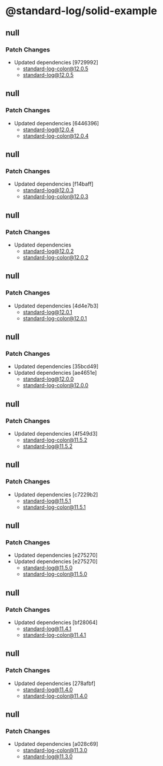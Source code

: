 # @standard-log/solid-example

## null

### Patch Changes

- Updated dependencies [9729992]
  - standard-log-color@12.0.5
  - standard-log@12.0.5

## null

### Patch Changes

- Updated dependencies [6446396]
  - standard-log@12.0.4
  - standard-log-color@12.0.4

## null

### Patch Changes

- Updated dependencies [f14baff]
  - standard-log@12.0.3
  - standard-log-color@12.0.3

## null

### Patch Changes

- Updated dependencies
  - standard-log@12.0.2
  - standard-log-color@12.0.2

## null

### Patch Changes

- Updated dependencies [4d4e7b3]
  - standard-log@12.0.1
  - standard-log-color@12.0.1

## null

### Patch Changes

- Updated dependencies [35bcd49]
- Updated dependencies [ae4651e]
  - standard-log@12.0.0
  - standard-log-color@12.0.0

## null

### Patch Changes

- Updated dependencies [4f549d3]
  - standard-log-color@11.5.2
  - standard-log@11.5.2

## null

### Patch Changes

- Updated dependencies [c7229b2]
  - standard-log@11.5.1
  - standard-log-color@11.5.1

## null

### Patch Changes

- Updated dependencies [e275270]
- Updated dependencies [e275270]
  - standard-log@11.5.0
  - standard-log-color@11.5.0

## null

### Patch Changes

- Updated dependencies [bf28064]
  - standard-log@11.4.1
  - standard-log-color@11.4.1

## null

### Patch Changes

- Updated dependencies [278afbf]
  - standard-log@11.4.0
  - standard-log-color@11.4.0

## null

### Patch Changes

- Updated dependencies [a028c69]
  - standard-log-color@11.3.0
  - standard-log@11.3.0
